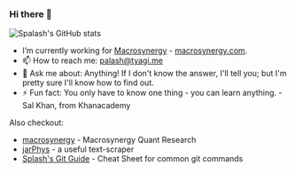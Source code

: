 ### Hi there 👋

<!--
**Magnus167/Magnus167** is a ✨ _special_ ✨ repository because its `README.md` (this file) appears on your GitHub profile.

Here are some ideas to get you started:

- 🔭 I’m currently working on ...
- 🌱 I’m currently learning ...
- 👯 I’m looking to collaborate on ...
- 🤔 I’m looking for help with ...
- 💬 Ask me about ...
- 📫 How to reach me: ...
- 😄 Pronouns: ...
- ⚡ Fun fact: ...
-->


![Spalash's GitHub stats](https://github-readme-stats.vercel.app/api?username=Magnus167&show_icons=true&count_private=true&include_all_commits=True&theme=radical)

 - I’m currently working for [Macrosynergy](https://github.com/macrosynergy/) - [macrosynergy.com](https://macrosynergy.com/).
- 📫 How to reach me: palash@tyagi.me
- 💬 Ask me about: Anything! If I don't know the answer, I'll tell you; but I'm pretty sure I'll know how to find out.
- ⚡ Fun fact: You only have to know one thing - you can learn anything. -Sal Khan, from Khanacademy

Also checkout:
 - [macrosynergy](https://github.com/macrosynergy/macrosynergy) - Macrosynergy Quant Research
 - [jarPhys](https://github.com/Magnus167/jarPhys) - a useful text-scraper
 - [Splash's Git Guide](https://gist.github.com/Magnus167/84e199de5e634acd6f91c0f9c2970db0) - Cheat Sheet for common git commands
